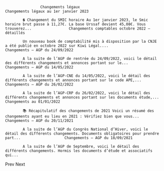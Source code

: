 
					Changements légaux							Changements légaux au 1er janvier 2023	

			💲 Changement du SMIC horaire Au 1er janvier 2023, le Smic horaire brut passe à 11,27€. La base Urssaf devient 45,08€. Vous trouverez...					Changements comptables octobre 2022 – détaillés	

			Un nouveau book de comptabilité mis à disposition par la CNJE a été publié en octobre 2022 sur Kiwi Légal....					Changements – AGP du 24/09/2022	

			A la suite de l’AGP de rentrée du 24/09/2022, voici le détail des différents changements et annonces portant sur le...					Changements – AGP du 14/05/2022	

			A la suite de l’AGP-CNE du 14/05/2022, voici le détail des différents changements et annonces portant sur le code APE,...					Changements – AGP du 26/02/2022	

			A la suite de l’AGP-CRP du 26/02/2022, voici le détail des différents changements et annonces portant sur les documents étude,...					Changements au 01/01/2022	

			📚 Récapitulatif des changements de 2021 Voici un résumé des changements ayant eu lieu en 2021 : Vérifiez bien que vous...					Changements – AGP du 20/11/2021	

			A la suite de l’AGP du Congrès National d’Hiver, voici le détail des différents changements. Documents obligatoires pour prendre part...					Changements – AGP du 18/09/2021	

			A la suite de l’AGP de Septembre, voici le détail des différents changements. Hormis les documents d’étude et associatifs qui...		

Prev
Next

